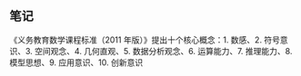 
## 笔记

《义务教育数学课程标准（2011 年版）》提出十个核心概念：1. 数感、2. 符号意识、3. 空间观念、4. 几何直观、5. 数据分析观念、6. 运算能力、7. 推理能力、8. 模型思想、9. 应用意识、10. 创新意识